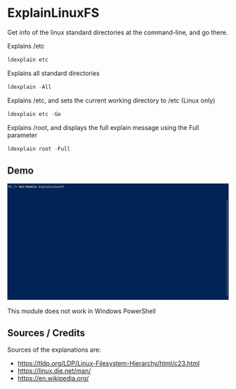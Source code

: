# ExplainLinuxFS

Get info of the linux standard directories at the command-line, and go there.

Explains /etc
```powershell
ldexplain etc
```

Explains all standard directories
```powershell
ldexplain -All
```

Explains /etc, and sets the current working directory to /etc (Linux only)
```powershell
ldexplain etc -Go
```

Explains /root, and displays the full explain message using the Full parameter
```powershell
ldexplain root -Full
```


## Demo
![](ExplainLinuxFS.gif)

This module does not work in Windows PowerShell

## Sources / Credits
Sources of the explanations are:
- https://tldp.org/LDP/Linux-Filesystem-Hierarchy/html/c23.html
- https://linux.die.net/man/
- https://en.wikipedia.org/
